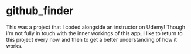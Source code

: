 # github_finder

This was a project that I coded alongside an instructor on Udemy! Though i'm not fully in touch with the inner workings of this app, I like to return to this project every now and
then to get a better understanding of how it works.
